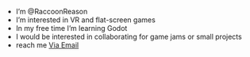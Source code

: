 - I’m @RaccoonReason
- I’m interested in VR and flat-screen games
- In my free time I’m learning Godot
- I would be interested in collaborating for game jams or small projects
- reach me [Via Email](mailto:rrpubliccontact@gmail.com?subject=[GitHub]%20Source%20Han%20Sans)

<!---
RaccoonReason/RaccoonReason is a ✨ special ✨ repository because its `README.md` (this file) appears on your GitHub profile.
You can click the Preview link to take a look at your changes.
--->
